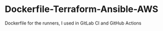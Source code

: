 # Dockerfile-Terraform-Ansible-AWS
Dockerfile for the runners, I used in GitLab CI and GitHub Actions
